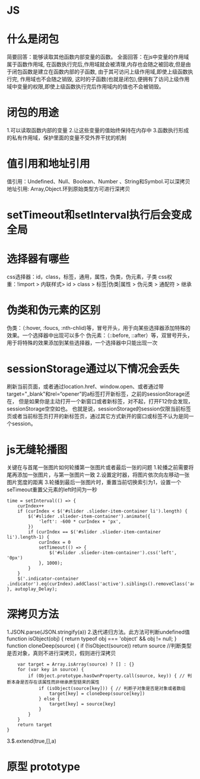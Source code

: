 # JS

# 什么是闭包
简要回答：能够读取其他函数内部变量的函数。
全面回答：在js中变量的作用域属于函数作用域, 在函数执行完后,作用域就会被清理,内存也会随之被回收,但是由于闭包函数是建立在函数内部的子函数, 由于其可访问上级作用域,即使上级函数执行完, 作用域也不会随之销毁, 这时的子函数(也就是闭包),便拥有了访问上级作用域中变量的权限,即使上级函数执行完后作用域内的值也不会被销毁。

# 闭包的用途
1.可以读取函数内部的变量
2.让这些变量的值始终保持在内存中
3.函数执行形成的私有作用域，保护里面的变量不受外界干扰的机制

# 值引用和地址引用
值引用：Undefined、Null、Boolean、Number 、String和Symbol.可以深拷贝
地址引用: Array,Object.环到原始类型方可进行深拷贝

# setTimeout和setInterval执行后会变成全局

# 选择器有哪些
css选择器：id，class，标签，通用，属性，伪类，伪元素，子类
css权重：!import > 内联样式> id > class > 标签|伪类|属性 > 伪元类 > 通配符 > 继承

# 伪类和伪元素的区别
伪类：（:hover, :foucs, :nth-chlid)等，冒号开头，用于向某些选择器添加特殊的效果。一个选择器中出现可以多个
伪元素：（::before, ::after）等，双冒号开头，用于将特殊的效果添加到某些选择器，一个选择器中只能出现一次

# sessionStorage通过以下情况会丢失
刷新当前页面，或者通过location.href、window.open、或者通过带target="_blank"和rel=“opener”的a标签打开新标签，之前的sessionStorage还在，
但是如果你是主动打开一个新窗口或者新标签，对不起，打开F12你会发现，sessionStorage空空如也。
也就是说，sessionStorage的session仅限当前标签页或者当前标签页打开的新标签页，通过其它方式新开的窗口或标签不认为是同一个session。

# js无缝轮播图
关键在与首尾一张图片如何轮播第一张图片或者最后一张的问题
1.轮播之前需要将尾再添加一张图片，与第一张图片一致
2.设置定时器，将图片依次向左移动一张图片宽度的距离
3.轮播到最后一张图片时，重置当前切换索引为1，设置一个seTimeout重置父元素的left时间为一秒

    time = setInterval(() => {
        curIndex++
        if (curIndex < $('#slider .slieder-item-container li').length) {
            $('#slider .slieder-item-container').animate({
                'left': -600 * curIndex + 'px',
            })
            if (curIndex == $('#slider .slieder-item-container li').length-1) {
                curIndex = 0
                setTimeout(() => {
                    $('#slider .slieder-item-container').css('left', '0px')
                }, 1000);
            } 
        }
        $('.indicator-container .indicator').eq(curIndex).addClass('active').siblings().removeClass('active')
    }, autoplay_Delay);
# 深拷贝方法
1.JSON.parse(JSON.stringify(a))
2.迭代递归方法。此方法可判断undefined值
    function isObject(obj) {
        return typeof obj === 'object' && obj != null;
    }
    function cloneDeep(source) {
        if (!isObject(source)) return source  //判断类型是否对象，真则不进行深拷贝，假则进行深拷贝

        var target = Array.isArray(source) ? [] : {}
        for (var key in source) {
            if (Object.prototype.hasOwnProperty.call(source, key)) { // 判断本身是否存在该属性而非继承原型链来的属性
                if (isObject(source[key])) { // 判断子对象是否是对象或者数组
                    target[key] = cloneDeep(source[key])
                } else {
                    target[key] = source[key]
                }
            }
        }
        return target
    }
3.$.extend(true,[],a)

# 原型 prototype

